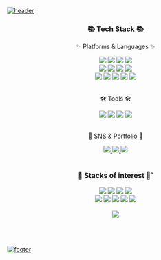  

[![header](https://capsule-render.vercel.app/api?type=Slice&color=auto&height=300&section=header&text=Hi!%201004&fontSize=50&fontColor=fff&rotate=20&fontAlign=85&fontAlignY=25&desc=I'm%20ByeongHeon%20&descAlign=85&descAlignY=40&descSize=25)](https://github.com/hi1004)
 
<div align=center>
	<h3>📚 Tech Stack 📚</h3>
	<p>✨ Platforms & Languages ✨</p>
</div>


<div align=center>
	<a href="https://github.com/hi1004"><img src="https://img.shields.io/badge/CSS3-1572B6?style=flat-square&logo=css3&logoColor=white"/></a>
  <a href="https://github.com/hi1004"><img src="https://img.shields.io/badge/Scss-CC6699?style=flat-square&logo=Sass&logoColor=white"/></a>
	<a href="https://github.com/hi1004"><img src="https://img.shields.io/badge/CSS Modules-000000?style=flat-square&logo=CSS Modules&logoColor=white"/></a>
	<a href="https://github.com/hi1004"><img src="https://img.shields.io/badge/Styled_Components-DB7093?style=flat-square&logo=styled-components&logoColor=white"/></a>
	<br/>
  <a href="https://github.com/hi1004"><img src="https://img.shields.io/badge/HTML5-E34F26?style=flat-square&logo=html5&logoColor=white"/></a>
	<img src="https://img.shields.io/badge/jQuery-0769AD?style=flat&logo=jQuery&logoColor=white" />
  <a href="https://github.com/hi1004"><img src="https://img.shields.io/badge/JavaScript-F7DF1E?style=flat-square&logo=Javascript&logoColor=white"/></a>
	<a href="https://github.com/hi1004"><img src="https://img.shields.io/badge/TypeScript-3178C6?style=flat-square&logo=Typescript&logoColor=white"/></a>
  <br />
	<a href="https://github.com/hi1004"><img src="https://img.shields.io/badge/Node.js-339933?style=flat-square&logo=Node.js&logoColor=white"/></a>
	<a href="https://github.com/hi1004"><img src="https://img.shields.io/badge/Vue.js-4FC08D?style=flat-square&logo=vue.js&logoColor=white"/></a>
	<a href="https://github.com/hi1004"><img src="https://img.shields.io/badge/Nuxt-00DC82?style=flat-square&logo=Nuxt.js&logoColor=white"/></a>
	<a href="https://github.com/hi1004"><img src="https://img.shields.io/badge/React-61DAFB?style=flat-square&logo=React&logoColor=white"/></a>
	<a href="https://github.com/hi1004"><img src="https://img.shields.io/badge/MUI-007FFF?style=flat-square&logo=MUI&logoColor=white"/></a>
</div>
<br/>

<div align=center>
	<p>🛠 Tools 🛠</p>
</div>
<div align=center>
	<img src="https://img.shields.io/badge/Visual%20Studio%20Code-007ACC?style=flat&logo=VisualStudioCode&logoColor=white" />
	<a href="https://github.com/hi1004"><img src="https://img.shields.io/badge/Git-F05032?style=flat-square&logo=Git&logoColor=white"/></a>
	<img src="https://img.shields.io/badge/GitHub-181717?style=flat&logo=GitHub&logoColor=white" />
	<a href="https://github.com/hi1004"><img src="https://img.shields.io/badge/Slack-4A154B?style=flat-square&logo=Slack&logoColor=white"/></a>
</div>
<br>
<div align=center>
	<p>🎨 SNS & Portfolio 🎨</p>
</div>
<div align=center>
	<a href="https://portfolio-one-eta-96.vercel.app/">
		<img src="https://img.shields.io/badge/Portfolio-FF3633?style=flat&logo=Micro.blog&logoColor=white" />
	</a>
	<a href="https://velog.io/@kipo09">
		<img src="https://img.shields.io/badge/Blog-FF9800?style=flat&logo=Blogger&logoColor=white" />
	</a>
	<a href="mailto:byorusia@gmail.com">
		<img src="https://img.shields.io/badge/Mail-30B980?style=flat&logo=Gmail&logoColor=white" />
	</a>
</div>
<br>

<div align=center>
	<h3>📖 Stacks of interest 📖`</h3>
	<a href="https://github.com/hi1004"><img src="https://img.shields.io/badge/Next.js-000000?style=flat-square&logo=Next.js&logoColor=white"/></a>
	<a href="https://github.com/hi1004"><img src="https://img.shields.io/badge/Redux-764ABC?style=flat-square&logo=Redux&logoColor=white"/></a>
	<a href="https://github.com/hi1004"><img src="https://img.shields.io/badge/Docker-2496ED?style=flat-square&logo=Docker&logoColor=white"/></a>
	<a href="https://github.com/hi1004"><img src="https://img.shields.io/badge/Tailwind CSS-06B6D4?style=flat-square&logo=Tailwind CSS&logoColor=white"/></a>
	<br/>
	<a href="https://github.com/hi1004"><img src="https://img.shields.io/badge/MongoDB-47A248?style=flat-square&logo=MongoDB&logoColor=white"/></a>
	<a href="https://github.com/hi1004"><img src="https://img.shields.io/badge/Koa-33333D?style=flat-square&logo=Koa&logoColor=white"/></a>
	<a href="https://github.com/hi1004"><img src="https://img.shields.io/badge/Firebase-FFCA28?style=flat-square&logo=Firebase&logoColor=white"/></a>
	<a href="https://github.com/hi1004"><img src="https://img.shields.io/badge/GraphQL-E10098?style=flat-square&logo=GraphQL&logoColor=white"/></a>
	<a href="https://github.com/hi1004"><img src="https://img.shields.io/badge/Amazon AWS-232F3E?style=flat-square&logo=Amazon AWS&logoColor=white"/></a>

	

</div>
<br>

<div align=center>
  <img src="https://github-readme-stats.vercel.app/api?username=hi1004&show_icons=true">

</div>
<br><br><br>

[![footer](https://capsule-render.vercel.app/api?type=Slice&color=auto&height=300&section=footer&text=Slowly,%20Steadily&fontSize=50&fontColor=fff&rotate=20&fontAlign=75&fontAlignY=25&desc=FE%20developer%20Oh%20ByeongHeon%20&descAlign=75&descAlignY=40&descSize=25&)](https://github.com/hi1004)
</div>





